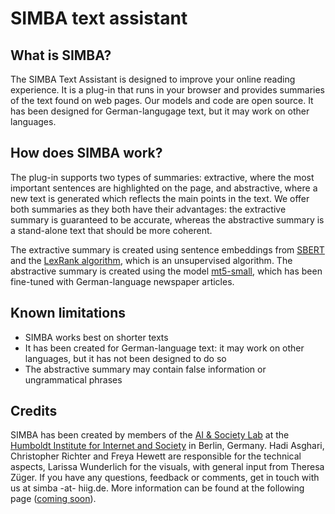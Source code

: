 # SIMBA text assistant

## What is SIMBA?

The SIMBA Text Assistant is designed to improve your online reading experience. It is a plug-in that runs in your browser and provides summaries of the text found on web pages. Our models and code are open source. It has been designed for German-langugage text, but it may work on other languages.

## How does SIMBA work?

The plug-in supports two types of summaries: extractive, where the most important sentences are highlighted on the page, and abstractive, where a new text is generated which reflects the main points in the text. 
We offer both summaries as they both have their advantages: the extractive summary is guaranteed to be accurate, whereas the abstractive summary is a stand-alone text that should be more coherent.

The extractive summary is created using sentence embeddings from [SBERT](https://sbert.net/) and the [LexRank algorithm](https://github.com/crabcamp/lexrank/tree/dev), which is an unsupervised algorithm. The abstractive summary is created using the model [mt5-small](https://huggingface.co/T-Systems-onsite/mt5-small-sum-de-en-v2), which has been fine-tuned with German-language newspaper articles.

## Known limitations

- SIMBA works best on shorter texts
- It has been created for German-language text: it may work on other languages, but it has not been designed to do so
- The abstractive summary may contain false information or ungrammatical phrases

## Credits

SIMBA has been created by members of the [AI & Society Lab](https://www.hiig.de/en/research/ai-and-society-lab/) at the [Humboldt Institute for Internet and Society](https://www.hiig.de/en/) in Berlin, Germany.
Hadi Asghari, Christopher Richter and Freya Hewett are responsible for the technical aspects, Larissa Wunderlich for the visuals, with general input from Theresa Züger.
If you have any questions, feedback or comments, get in touch with us at simba -at- hiig.de. More information can be found at the following page ([coming soon](https://publicinterest.ai/)).





